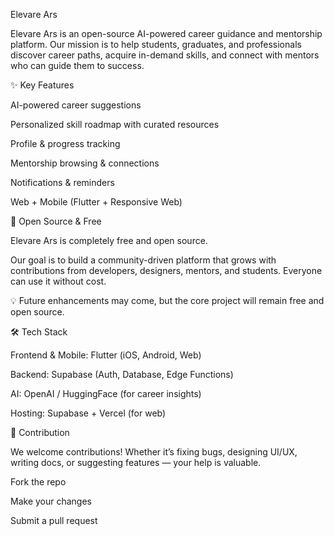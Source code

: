 Elevare Ars

Elevare Ars is an open-source AI-powered career guidance and mentorship platform.
Our mission is to help students, graduates, and professionals discover career paths, acquire in-demand skills, and connect with mentors who can guide them to success.

✨ Key Features

AI-powered career suggestions

Personalized skill roadmap with curated resources

Profile & progress tracking

Mentorship browsing & connections

Notifications & reminders

Web + Mobile (Flutter + Responsive Web)

👐 Open Source & Free

Elevare Ars is completely free and open source.

Our goal is to build a community-driven platform that grows with contributions from developers, designers, mentors, and students. Everyone can use it without cost.

💡 Future enhancements may come, but the core project will remain free and open source.

🛠 Tech Stack

Frontend & Mobile: Flutter (iOS, Android, Web)

Backend: Supabase (Auth, Database, Edge Functions)

AI: OpenAI / HuggingFace (for career insights)

Hosting: Supabase + Vercel (for web)

🤝 Contribution

We welcome contributions! Whether it’s fixing bugs, designing UI/UX, writing docs, or suggesting features — your help is valuable.

Fork the repo

Make your changes

Submit a pull request

